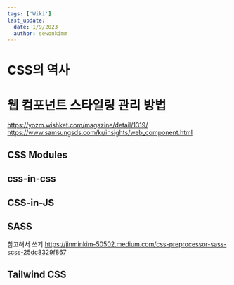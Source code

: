```yaml
---
tags: ['Wiki']
last_update:
  date: 1/9/2023
  author: sewonkimm
---
```


# CSS의 역사
# 웹 컴포넌트 스타일링 관리 방법

https://yozm.wishket.com/magazine/detail/1319/
https://www.samsungsds.com/kr/insights/web_component.html

## CSS Modules
## css-in-css

## CSS-in-JS

## SASS
참고해서 쓰기
https://jinminkim-50502.medium.com/css-preprocessor-sass-scss-25dc8329f867

## Tailwind CSS 
